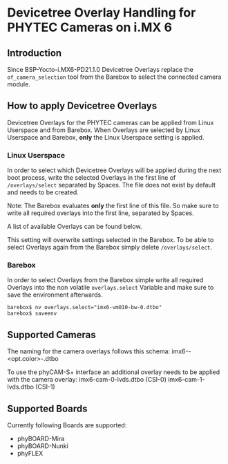 Devicetree Overlay Handling for PHYTEC Cameras on i.MX 6
========================================================

Introduction
------------

Since BSP-Yocto-i.MX6-PD21.1.0 Devicetree Overlays replace the
`of_camera_selection` tool from the Barebox to select the connected
camera module.


How to apply Devicetree Overlays
--------------------------------

Devicetree Overlays for the PHYTEC cameras can be applied from Linux
Userspace and from Barebox. When Overlays are selected by Linux
Userspace and Barebox, **only** the Linux Userspace setting is applied.

### Linux Userspace
In order to select which Devicetree Overlays will be applied during the
next boot process, write the selected Overlays in the first line of
`/overlays/select` separated by Spaces. The file does not exist by
default and needs to be created.

Note: The Barebox evaluates **only** the first line of this file. So
make sure to write all required overlays into the first line, separated
by Spaces.

A list of available Overlays can be found below.

This setting will overwrite settings selected in the Barebox. To be able
to select Overlays again from the Barebox simply delete `/overlays/select`.

### Barebox
In order to select Overlays from the Barebox simple write all required
Overlays into the non volatile `overlays.select` Variable and make sure
to save the environment afterwards.

	barebox$ nv overlays.select="imx6-vm010-bw-0.dtbo"
	barebox$ saveenv


Supported Cameras
-----------------

The naming for the camera overlays follows this schema:
   imx6-<camera>-<opt.color>-<CSIinterface>.dtbo

To use the phyCAM-S+ interface an additional overlay needs to be applied
with the camera overlay:
   imx6-cam-0-lvds.dtbo (CSI-0)
   imx6-cam-1-lvds.dtbo (CSI-1)


Supported Boards
----------------

Currently following Boards are supported:
 - phyBOARD-Mira
 - phyBOARD-Nunki
 - phyFLEX
